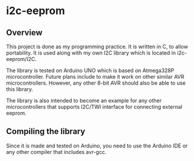 # i2c-eeprom

## Overview
This project is done as my programming practice. It is written in C, to allow portability. It is used along with my own I2C library which is located in i2c-eeprom/I2C.

The library is tested on Arduino UNO which is based on Atmega328P microcontroller. Future plans include to make it work on other similar AVR microcontrollers. However, any other 8-bit AVR should also be able to use this library.

The library is also intended to become an example for any other microcontrollers that supports I2C/TWI interface for connecting external eeprom.

## Compiling the library
Since it is made and tested on Arduino, you need to use the Arduino IDE or any other compiler that includes avr-gcc. 

